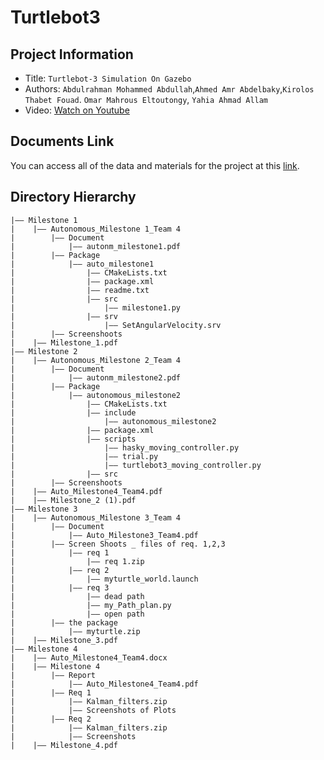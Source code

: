 Turtlebot3
===
## Project Information
- Title:  `Turtlebot-3 Simulation On Gazebo`
- Authors:  `Abdulrahman Mohammed Abdullah`,`Ahmed Amr Abdelbaky`,`Kirolos Thabet Fouad`. `Omar Mahrous Eltoutongy`, `Yahia Ahmad Allam`
- Video: [Watch on Youtube](https://youtu.be/pXA4gcVhKE4?si=5MYLZLr1egWn6oYj)

## Documents Link 
You can access all of the data and materials for the project at this [link](https://drive.google.com/drive/folders/1rUiYbY1A0064wsHjRGwtiPBkzPfnP1Pv?usp=drive_link). 


## Directory Hierarchy
```
|—— Milestone 1
|    |—— Autonomous_Milestone 1_Team 4
|        |—— Document
|            |—— autonm_milestone1.pdf
|        |—— Package
|            |—— auto_milestone1
|                |—— CMakeLists.txt
|                |—— package.xml
|                |—— readme.txt
|                |—— src
|                    |—— milestone1.py
|                |—— srv
|                    |—— SetAngularVelocity.srv
|        |—— Screenshoots
|    |—— Milestone_1.pdf
|—— Milestone 2
|    |—— Autonomous_Milestone 2_Team 4
|        |—— Document
|            |—— autonm_milestone2.pdf
|        |—— Package
|            |—— autonomous_milestone2
|                |—— CMakeLists.txt
|                |—— include
|                    |—— autonomous_milestone2
|                |—— package.xml
|                |—— scripts
|                    |—— hasky_moving_controller.py
|                    |—— trial.py
|                    |—— turtlebot3_moving_controller.py
|                |—— src
|        |—— Screenshoots
|    |—— Auto_Milestone4_Team4.pdf
|    |—— Milestone_2 (1).pdf
|—— Milestone 3
|    |—— Autonomous_Milestone 3_Team 4
|        |—— Document
|            |—— Auto_Milestone3_Team4.pdf
|        |—— Screen Shoots _ files of req. 1,2,3
|            |—— req 1
|                |—— req 1.zip
|            |—— req 2
|                |—— myturtle_world.launch
|            |—— req 3
|                |—— dead path
|                |—— my_Path_plan.py
|                |—— open path
|        |—— the package
|            |—— myturtle.zip
|    |—— Milestone_3.pdf
|—— Milestone 4
|    |—— Auto_Milestone4_Team4.docx
|    |—— Milestone 4
|        |—— Report
|            |—— Auto_Milestone4_Team4.pdf
|        |—— Req 1
|            |—— Kalman_filters.zip
|            |—— Screenshots of Plots
|        |—— Req 2
|            |—— Kalman_filters.zip
|            |—— Screenshots
|    |—— Milestone_4.pdf
```
